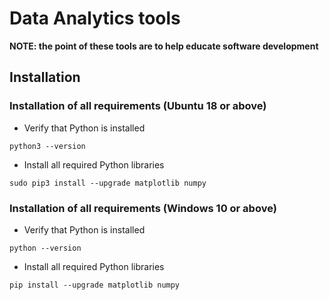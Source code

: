 # Data Analytics tools

**NOTE: the point of these tools are to help educate software development**

## Installation

### Installation of all requirements (Ubuntu 18 or above)

- Verify that Python is installed

```python3 --version```

- Install all required Python libraries

```sudo pip3 install --upgrade matplotlib numpy```

### Installation of all requirements (Windows 10 or above)

- Verify that Python is installed

```python --version```

- Install all required Python libraries

```pip install --upgrade matplotlib numpy```

